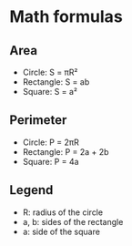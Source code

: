 # Math formulas
## Area
- Circle: S = πR²
- Rectangle: S = ab
- Square: S = a²

## Perimeter
- Circle: P = 2πR
- Rectangle: P = 2a + 2b
- Square: P = 4a

## Legend
- R: radius of the circle  
- a, b: sides of the rectangle  
- a: side of the square
